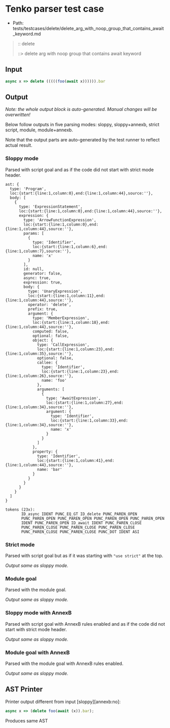 # Tenko parser test case

- Path: tests/testcases/delete/delete_arg_with_noop_group_that_contains_await_keyword.md

> :: delete
>
> ::> delete arg with noop group that contains await keyword

## Input

`````js
async x => delete (((((foo(await x)))))).bar
`````

## Output

_Note: the whole output block is auto-generated. Manual changes will be overwritten!_

Below follow outputs in five parsing modes: sloppy, sloppy+annexb, strict script, module, module+annexb.

Note that the output parts are auto-generated by the test runner to reflect actual result.

### Sloppy mode

Parsed with script goal and as if the code did not start with strict mode header.

`````
ast: {
  type: 'Program',
  loc:{start:{line:1,column:0},end:{line:1,column:44},source:''},
  body: [
    {
      type: 'ExpressionStatement',
      loc:{start:{line:1,column:0},end:{line:1,column:44},source:''},
      expression: {
        type: 'ArrowFunctionExpression',
        loc:{start:{line:1,column:0},end:{line:1,column:44},source:''},
        params: [
          {
            type: 'Identifier',
            loc:{start:{line:1,column:6},end:{line:1,column:7},source:''},
            name: 'x'
          }
        ],
        id: null,
        generator: false,
        async: true,
        expression: true,
        body: {
          type: 'UnaryExpression',
          loc:{start:{line:1,column:11},end:{line:1,column:44},source:''},
          operator: 'delete',
          prefix: true,
          argument: {
            type: 'MemberExpression',
            loc:{start:{line:1,column:18},end:{line:1,column:44},source:''},
            computed: false,
            optional: false,
            object: {
              type: 'CallExpression',
              loc:{start:{line:1,column:23},end:{line:1,column:35},source:''},
              optional: false,
              callee: {
                type: 'Identifier',
                loc:{start:{line:1,column:23},end:{line:1,column:26},source:''},
                name: 'foo'
              },
              arguments: [
                {
                  type: 'AwaitExpression',
                  loc:{start:{line:1,column:27},end:{line:1,column:34},source:''},
                  argument: {
                    type: 'Identifier',
                    loc:{start:{line:1,column:33},end:{line:1,column:34},source:''},
                    name: 'x'
                  }
                }
              ]
            },
            property: {
              type: 'Identifier',
              loc:{start:{line:1,column:41},end:{line:1,column:44},source:''},
              name: 'bar'
            }
          }
        }
      }
    }
  ]
}

tokens (23x):
       ID_async IDENT PUNC_EQ_GT ID_delete PUNC_PAREN_OPEN
       PUNC_PAREN_OPEN PUNC_PAREN_OPEN PUNC_PAREN_OPEN PUNC_PAREN_OPEN
       IDENT PUNC_PAREN_OPEN ID_await IDENT PUNC_PAREN_CLOSE
       PUNC_PAREN_CLOSE PUNC_PAREN_CLOSE PUNC_PAREN_CLOSE
       PUNC_PAREN_CLOSE PUNC_PAREN_CLOSE PUNC_DOT IDENT ASI
`````

### Strict mode

Parsed with script goal but as if it was starting with `"use strict"` at the top.

_Output same as sloppy mode._

### Module goal

Parsed with the module goal.

_Output same as sloppy mode._

### Sloppy mode with AnnexB

Parsed with script goal with AnnexB rules enabled and as if the code did not start with strict mode header.

_Output same as sloppy mode._

### Module goal with AnnexB

Parsed with the module goal with AnnexB rules enabled.

_Output same as sloppy mode._

## AST Printer

Printer output different from input [sloppy][annexb:no]:

````js
async x => (delete foo(await (x)).bar);
````

Produces same AST
